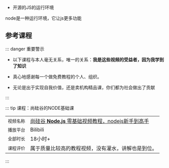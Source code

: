 

- 开源的JS的运行环境

node是一种运行环境，它让js更多功能  


## 参考课程

::: danger  <Badge type='warning'>重要警示</Badge>

- 以下课程与本人毫无关系，唯一的关系：**我是这些视频的受益者，因为我学到了知识**

- 真心地感谢每一个做免费教程的个人、组织。

- 无论是出于实现自我价值，还是卖机构精品课，你们都为社会做出了贡献

:::

::: tip 课程：尚硅谷的NODE基础课

| | |
|---|---|
|`视频名称`| <i class="iconfont icon-bilibili"></i> [尚硅谷 **Node.js** 零基础视频教程，nodejs新手到高手](https://www.bilibili.com/video/BV1gM411W7ex/?share_source=copy_web&vd_source=208ad8437d7a696e8bb3807400e31301)|
| `播放平台` |Bilibili|
| `全部时长` |18小时+|
|`课程评价`|属于质量比较高的教程视频，没有灌水，讲解也是到位。|



:::